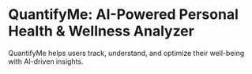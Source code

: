 # QuantifyMe: AI-Powered Personal Health & Wellness Analyzer
QuantifyMe helps users track, understand, and optimize their well-being with AI-driven insights.
